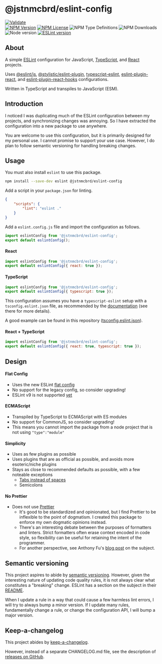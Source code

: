 # @jstnmcbrd/eslint-config

[![Validate](https://img.shields.io/github/actions/workflow/status/JstnMcBrd/eslint-config/validate.yml?logo=github&label=Validate)](https://github.com/JstnMcBrd/eslint-config/actions/workflows/validate.yml)
<br />
[![NPM Version](https://img.shields.io/npm/v/@jstnmcbrd/eslint-config)](https://www.npmjs.com/package/@jstnmcbrd/eslint-config)
[![NPM License](https://img.shields.io/npm/l/@jstnmcbrd/eslint-config)](./LICENSE)
![NPM Type Definitions](https://img.shields.io/npm/types/@jstnmcbrd/eslint-config)
![NPM Downloads](https://img.shields.io/npm/dt/@jstnmcbrd/eslint-config)
<br />
![Node version](https://img.shields.io/node/v/@jstnmcbrd/eslint-config)
[![ESLint version](https://img.shields.io/npm/dependency-version/@jstnmcbrd/eslint-config/peer/eslint)](https://www.npmjs.com/package/eslint)

## About

A simple [ESLint](https://eslint.org/) configuration for JavaScript, [TypeScript](https://www.typescriptlang.org/), and [React](https://react.dev/) projects.

Uses [@eslint/js](https://www.npmjs.com/package/@eslint/js), [@stylistic/eslint-plugin](https://www.npmjs.com/package/@stylistic/eslint-plugin), [typescript-eslint](https://www.npmjs.com/package/typescript-eslint), [eslint-plugin-react](https://www.npmjs.com/package/eslint-plugin-react), and [eslint-plugin-react-hooks](https://www.npmjs.com/package/eslint-plugin-react-hooks) configurations.

Written in TypeScript and transpiles to JavaScript (ESM).

## Introduction

I noticed I was duplicating much of the ESLint configuration between my projects, and synchronizing changes was annoying. So I have extracted the configuration into a new package to use anywhere.

You are welcome to use this configuration, but it is primarily designed for my personal use. I cannot promise to support your use case. However, I do plan to follow semantic versioning for handling breaking changes.

## Usage

You must also install `eslint` to use this package.

```sh
npm install --save-dev eslint @jstnmcbrd/eslint-config
```

Add a script in your `package.json` for linting.

```json
{
	"scripts": {
		"lint": "eslint ."
	}
}
```

Add a `eslint.config.js` file and import the configuration as follows.

```js
import eslintConfig from '@jstnmcbrd/eslint-config';
export default eslintConfig();
```

#### React

```js
import eslintConfig from '@jstnmcbrd/eslint-config';
export default eslintConfig({ react: true });
```

#### TypeScript

```js
import eslintConfig from '@jstnmcbrd/eslint-config';
export default eslintConfig({ typescript: true });
```

This configuration assumes you have a `typescript-eslint` setup with a `tsconfig.eslint.json` file, as recommended by the [documentation](https://typescript-eslint.io/troubleshooting/typed-linting/monorepos/#one-root-tsconfigjson) (see there for more details).

A good example can be found in this repository ([tsconfig.eslint.json](./tsconfig.eslint.json)).

#### React + TypeScript

```js
import eslintConfig from '@jstnmcbrd/eslint-config';
export default eslintConfig({ react: true, typescript: true });
```

## Design

#### Flat Config

- Uses the new ESLint [flat config](https://eslint.org/docs/latest/use/configure/configuration-files-new)
- No support for the legacy config, so consider upgrading!
- ESLint v9 is not supported [yet](https://github.com/JstnMcBrd/eslint-config/issues/10)

#### ECMAScript

- Transpiled by TypeScript to ECMAScript with ES modules 
- No support for CommonJS, so consider upgrading!
- This means you cannot import the package from a node project that is not using `"type":"module"`

#### Simplicity

- Uses as few plugins as possible
- Uses plugins that are as official as possible, and avoids more esoteric/niche plugins
- Stays as close to recommended defaults as possible, with a few noteable exceptions
	- [Tabs instead of spaces](https://x.com/JstnMcBrd/status/1616269720260575232)
	- Semicolons

#### No Prettier

- Does not use [Prettier](https://prettier.io/)
	- It's good to be standardized and opinionated, but I find Prettier to be inflexible to the point of dogmatism. I created this package to enforce my own dogmatic opinions instead.
	- There's an interesting debate between the purposes of formatters and linters. Strict formatters often erase context encoded in code style, so flexibility can be useful for retaining the intent of the programmer.
	- For another perspective, see Anthony Fu's [blog post](https://antfu.me/posts/why-not-prettier) on the subject.

## Semantic versioning

This project aspires to abide by [semantic versioning](https://semver.org/). However, given the interesting nature of updating code quality rules, it is not always clear what constitutes a "breaking" change. ESLint has a section on the subject in their [README](https://github.com/eslint/eslint#semantic-versioning-policy).

When I update a rule in a way that could cause a few harmless lint errors, I will try to always bump a minor version. If I update many rules, fundamentally change a rule, or change the configuration API, I will bump a major version.

## Keep-a-changelog

This project abides by [keep-a-changelog](https://keepachangelog.com/).

However, instead of a separate CHANGELOG.md file, see the description of [releases on GitHub](https://github.com/JstnMcBrd/eslint-config/releases).
